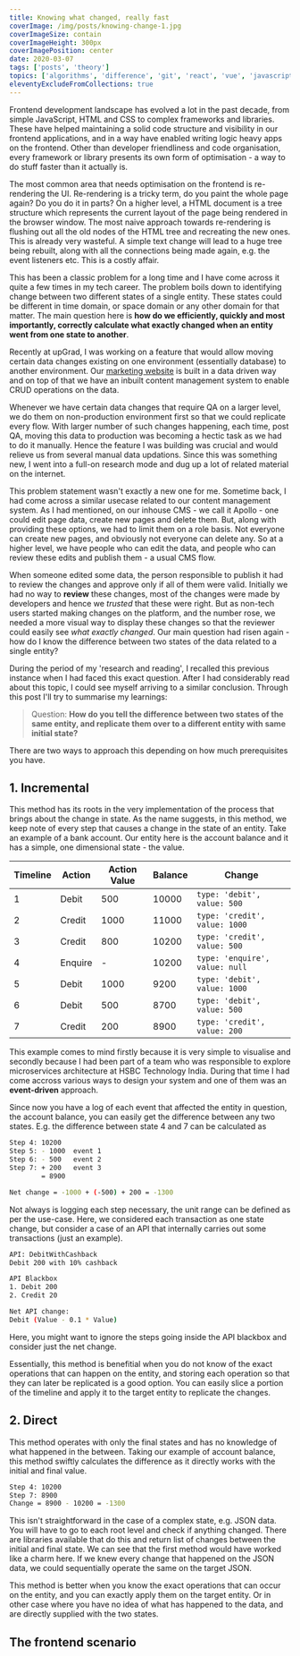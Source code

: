 ```yaml
---
title: Knowing what changed, really fast
coverImage: /img/posts/knowing-change-1.jpg
coverImageSize: contain
coverImageHeight: 300px
coverImagePosition: center
date: 2020-03-07
tags: ['posts', 'theory']
topics: ['algorithms', 'difference', 'git', 'react', 'vue', 'javascript']
eleventyExcludeFromCollections: true
---
```


Frontend development landscape has evolved a lot in the past decade, from simple JavaScript, HTML and CSS to complex frameworks and libraries. These have<!-- excerpt --> helped maintaining a solid code structure and visibility in our frontend applications, and in a way have enabled writing logic heavy apps on the frontend. Other than developer friendliness and code organisation, every framework or library presents its own form of optimisation - a way to do stuff faster than it actually is.

The most common area that needs optimisation on the frontend is re-rendering the UI. Re-rendering is a tricky term, do you paint the whole page again? Do you do it in parts? On a higher level, a HTML document is a tree structure which represents the current layout of the page being rendered in the browser window. The most naive approach towards re-rendering is flushing out all the old nodes of the HTML tree and recreating the new ones. This is already very wasteful. A simple text change will lead to a huge tree being rebuilt, along with all the connections being made again, e.g. the event listeners etc. This is a costly affair.

<!-- Hence, many of the frameworks have minimised direct usage of DOM APIs, as they are relatively slower than those on regular objects. Vue and React, and many others, follow the concept of a Virtual DOM. This means that these frameworks main a copy of the actual DOM tree and whenever some change happens, the virtual DOM is affected first. Then a reconciliation runs which brings all the changes from Virtual DOM to the actual DOM. Now since the heavy lifting is delegated to plain old JS objects, one can apply various diffing algorithms and optimisations to speed up the entire process. -->

This has been a classic problem for a long time and I have come across it quite a few times in my tech career. The problem boils down to identifying change between two different states of a single entity. These states could be different in time domain, or space domain or any other domain for that matter. The main question here is **how do we efficiently, quickly and most importantly, correctly calculate what exactly changed when an entity went from one state to another**.

Recently at upGrad, I was working on a feature that would allow moving certain data changes existing on one environment (essentially database) to another environment. Our [marketing website](https://upgrad.com) is built in a data driven way and on top of that we have an inbuilt content management system to enable CRUD operations on the data.

Whenever we have certain data changes that require QA on a larger level, we do them on non-production environment first so that we could replicate every flow. With larger number of such changes happening, each time, post QA, moving this data to production was becoming a hectic task as we had to do it manually. Hence the feature I was building was crucial and would relieve us from several manual data updations. Since this was something new, I went into a full-on research mode and dug up a lot of related material on the internet.

This problem statement wasn't exactly a new one for me. Sometime back, I had come across a similar usecase related to our content management system. As I had mentioned, on our inhouse CMS - we call it Apollo - one could edit page data, create new pages and delete them. But, along with providing these options, we had to limit them on a role basis. Not everyone can create new pages, and obviously not everyone can delete any. So at a higher level, we have people who can edit the data, and people who can review these edits and publish them - a usual CMS flow.

When someone edited some data, the person responsible to publish it had to review the changes and approve only if all of them were valid. Initially we had no way to **review** these changes, most of the changes were made by developers and hence we _trusted_ that these were right. But as non-tech users started making changes on the platform, and the number rose, we needed a more visual way to display these changes so that the reviewer could easily see _what exactly changed_. Our main question had risen again - how do I know the difference between two states of the data related to a single entity?

During the period of my 'research and reading', I recalled this previous instance when I had faced this exact question. After I had considerably read about this topic, I could see myself arriving to a similar conclusion. Through this post I'll try to summarise my learnings:

> Question: **How do you tell the difference between two states of the same entity, and replicate them over to a different entity with same initial state?**

There are two ways to approach this depending on how much prerequisites you have.

## 1. Incremental

This method has its roots in the very implementation of the process that brings about the change in state. As the name suggests, in this method, we keep note of every step that causes a change in the state of an entity. Take an example of a bank account. Our entity here is the account balance and it has a simple, one dimensional state - the value.

| Timeline | Action  | Action Value | Balance | Change                         |
| -------- | ------- | ------------ | ------- | ------------------------------ |
| 1        | Debit   | 500          | 10000   | `type: 'debit', value: 500`    |
| 2        | Credit  | 1000         | 11000   | `type: 'credit', value: 1000`  |
| 3        | Credit  | 800          | 10200   | `type: 'credit', value: 500`   |
| 4        | Enquire | -            | 10200   | `type: 'enquire', value: null` |
| 5        | Debit   | 1000         | 9200    | `type: 'debit', value: 1000`   |
| 6        | Debit   | 500          | 8700    | `type: 'debit', value: 500`    |
| 7        | Credit  | 200          | 8900    | `type: 'credit', value: 200`   |

This example comes to mind firstly because it is very simple to visualise and secondly because I had been part of a team who was responsible to explore microservices architecture at HSBC Technology India. During that time I had come accross various ways to design your system and one of them was an **event-driven** approach.

Since now you have a log of each event that affected the entity in question, the account balance, you can easily get the difference between any two states. E.g. the difference between state 4 and 7 can be calculated as

```bash
Step 4: 10200
Step 5: - 1000  event 1
Step 6: - 500   event 2
Step 7: + 200   event 3
        = 8900

Net change = -1000 + (-500) + 200 = -1300
```

Not always is logging each step necessary, the unit range can be defined as per the use-case. Here, we considered each transaction as one state change, but consider a case of an API that internally carries out some transactions (just an example).

```bash
API: DebitWithCashback
Debit 200 with 10% cashback

API Blackbox
1. Debit 200
2. Credit 20

Net API change:
Debit (Value - 0.1 * Value)
```

Here, you might want to ignore the steps going inside the API blackbox and consider just the net change.

Essentially, this method is benefitial when you do not know of the exact operations that can happen on the entity, and storing each operation so that they can later be replicated is a good option. You can easily slice a portion of the timeline and apply it to the target entity to replicate the changes.

## 2. Direct

This method operates with only the final states and has no knowledge of what happened in the between. Taking our example of account balance, this method swiftly calculates the difference as it directly works with the initial and final value.

```bash
Step 4: 10200
Step 7: 8900
Change = 8900 - 10200 = -1300
```

This isn't straightforward in the case of a complex state, e.g. JSON data. You will have to go to each root level and check if anything changed. There are libraries available that do this and return list of changes between the initial and final state. We can see that the first method would have worked like a charm here. If we knew every change that happened on the JSON data, we could sequentially operate the same on the target JSON.

This method is better when you know the exact operations that can occur on the entity, and you can exactly apply them on the target entity. Or in other case where you have no idea of what has happened to the data, and are directly supplied with the two states.

## The frontend scenario

<!-- We deviated from our initial topic of discussion - frontend frameworks. -->
